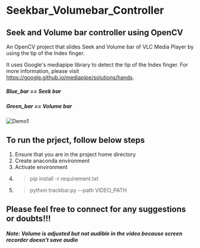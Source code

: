 # Seekbar_Volumebar_Controller

## Seek and Volume bar controller using OpenCV

An OpenCV project that slides Seek and Volume bar of VLC Media Player by using the tip of the Index finger.

It uses Google's mediapipe library to detect the tip of the Index finger. For more information, please visit https://google.github.io/mediapipe/solutions/hands.

##### Blue_bar == Seek bar
##### Green_bar == Volume bar

![Demo1](https://github.com/tshr-d-dragon/Seekbar_Volumebar_Controller/blob/main/Seek_Volume.gif)

## To run the prject, follow below steps
1. Ensure that you are in the project home directory
2. Create anaconda environment
3. Activate environment
4. >pip install -r requirement.txt
5. >python trackbar.py --path VIDEO_PATH

## Please feel free to connect for any suggestions or doubts!!!

##### Note: Volume is adjusted but not audible in the video because screen recorder doesn't save audio
